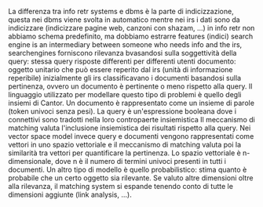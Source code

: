 La differenza tra info retr systems e dbms è la parte di indicizzazione, questa nei dbms viene svolta in automatico mentre nei irs i dati sono da indicizzare (indicizzare pagine web, canzoni con shazam, ...)
in info retr non abbiamo schema predefinito, ma dobbiamo estrarre features (indici)
search engine is an intermediary between someone who needs info and the irs, searchengines forniscono rilevanza bvasandosi sulla soggettività della query: stessa query risposte differenti per differenti utenti
documento: oggetto unitario che può essere reperito dal irs (unità di informazione reperibile)
inizialmente gli irs classificavano i documenti basandosi sulla pertinenza, ovvero un documento è pertinente o meno rispetto alla query. Il linguaggio utilizzato per modellare questo tipo di problemi è quello degli insiemi di Cantor.
Un documento è rappresentato come un insieme di parole (token univoci senza pesi).
La query è un'espressione booleana dove i connettivi sono tradotti nella loro contropaerte insiemistica
Il meccanismo di matching valuta l'inclusione insiemistica dei risultati rispetto alla query.
Nei vector space model invece query e documenti vengono rappresentati come vettori in uno spazio vettoriale e il meccanismo di matching valuta poi la similarità tra vettori per quantificare la pertinenza.
Lo spazio vettoriale è n-dimensionale, dove n è il numero di termini univoci presenti in tutti i documenti.
Un altro tipo di modello è quello probabilistico: stima quanto è probabile che un certo oggetto sia rilevante.
Se valuto altre dimensioni oltre alla rilevanza, il matching system si espande tenendo conto di tutte le dimensioni aggiunte (link analysis, ...).
